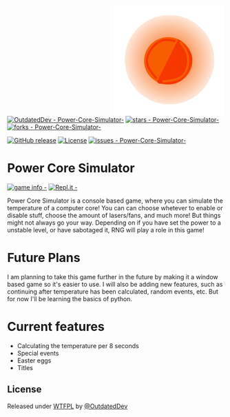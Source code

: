 <img src="images/coresimlogo.png" align="right" />

[![OutdatedDev - Power-Core-Simulator-](https://img.shields.io/static/v1?label=OutdatedDev&message=Power-Core-Simulator-&color=blue&logo=github)](https://github.com/OutdatedDev/Power-Core-Simulator- "Go to GitHub repo")
[![stars - Power-Core-Simulator-](https://img.shields.io/github/stars/OutdatedDev/Power-Core-Simulator-?style=social)](https://github.com/OutdatedDev/Power-Core-Simulator-)
[![forks - Power-Core-Simulator-](https://img.shields.io/github/forks/OutdatedDev/Power-Core-Simulator-?style=social)](https://github.com/OutdatedDev/Power-Core-Simulator-)

[![GitHub release](https://img.shields.io/github/release/OutdatedDev/Power-Core-Simulator-?include_prereleases=&sort=semver&color=blue)](https://github.com/OutdatedDev/Power-Core-Simulator-/releases/)
[![License](https://img.shields.io/badge/License-WTFPL-blue)](#license)
[![issues - Power-Core-Simulator-](https://img.shields.io/github/issues/OutdatedDev/Power-Core-Simulator-)](https://github.com/OutdatedDev/Power-Core-Simulator-/issues)
   

# Power Core Simulator
[![game info -  ](https://img.shields.io/badge/game_info-_-2ea44f?style=for-the-badge&logo=python&logoColor=white)](https://github.com/OutdatedDev/Power-Core-Simulator-/blob/main/Information.md)
[![Repl.it -  ](https://img.shields.io/badge/Repl.it-_-2ea44f?style=for-the-badge&logo=replit&logoColor=white)](https://replit.com/@RK26/Power-Core-Simulator#main.py)

Power Core Simulator is a console based game, where you can simulate the temperature of a computer core!
You can can choose whetever to enable or disable stuff, choose the amount of lasers/fans, and much more!
But things might not always go your way. Depending on if you have set the power to a unstable level, or have sabotaged it, RNG will play a role in this game!

# Future Plans
I am planning to take this game further in the future by making it a window based game so it's easier to use.
I will also be adding new features, such as continuing after temperature has been calculated, random events, etc.
But for now I'll be learning the basics of python.

# Current features
- Calculating the temperature per 8 seconds
- Special events
- Easter eggs
- Titles

## License

Released under [WTFPL](/LICENSE) by [@OutdatedDev](https://github.com/OutdatedDev)
  


